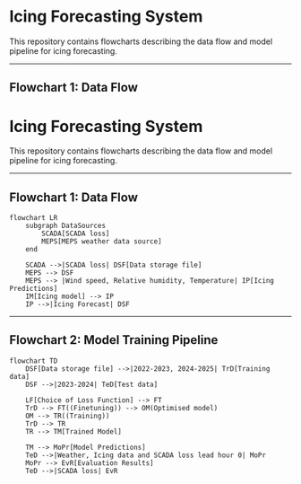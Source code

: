 # Icing Forecasting System

This repository contains flowcharts describing the data flow and model pipeline for icing forecasting.

---

## Flowchart 1: Data Flow

# Icing Forecasting System

This repository contains flowcharts describing the data flow and model pipeline for icing forecasting.

---

## Flowchart 1: Data Flow

```mermaid
flowchart LR
    subgraph DataSources
        SCADA[SCADA loss]
        MEPS[MEPS weather data source]
    end

    SCADA -->|SCADA loss| DSF[Data storage file]
    MEPS --> DSF
    MEPS --> |Wind speed, Relative humidity, Temperature| IP[Icing Predictions]
    IM[Icing model] --> IP
    IP -->|Icing Forecast| DSF
```

---

## Flowchart 2: Model Training Pipeline

```mermaid
flowchart TD
    DSF[Data storage file] -->|2022-2023, 2024-2025| TrD[Training data]
    DSF -->|2023-2024| TeD[Test data]

    LF[Choice of Loss Function] --> FT
    TrD --> FT((Finetuning)) --> OM(Optimised model)
    OM --> TR((Training))
    TrD --> TR
    TR --> TM[Trained Model]

    TM --> MoPr[Model Predictions]
    TeD -->|Weather, Icing data and SCADA loss lead hour 0| MoPr
    MoPr --> EvR[Evaluation Results]
    TeD -->|SCADA loss| EvR



